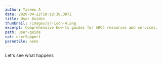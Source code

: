 ```yaml
---
author: Yaseen A
date: 2020-04-22T18:19:38.387Z
title: User Guides
thumbnail: /images/sr-icon-4.png
excerpt: Comprehensive how-to guides for ARCC resources and services.
path: user-guide
cat: userSupport
parentEle: none
---
```

Let's see what happens

